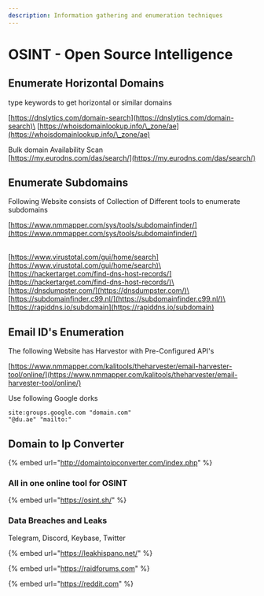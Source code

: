 ```yaml
---
description: Information gathering and enumeration techniques
---
```


# OSINT - Open Source Intelligence

## Enumerate Horizontal Domains

type keywords to get horizontal or similar domains

[https://dnslytics.com/domain-search](https://dnslytics.com/domain-search)\
[https://whoisdomainlookup.info/\_zone/ae](https://whoisdomainlookup.info/\_zone/ae)

Bulk domain Availability Scan\
[https://my.eurodns.com/das/search/](https://my.eurodns.com/das/search/)

## Enumerate Subdomains

Following Website consists of Collection of Different tools to enumerate subdomains&#x20;

&#x20;[https://www.nmmapper.com/sys/tools/subdomainfinder/](https://www.nmmapper.com/sys/tools/subdomainfinder/)

\
[https://www.virustotal.com/gui/home/search](https://www.virustotal.com/gui/home/search)\
[https://hackertarget.com/find-dns-host-records/](https://hackertarget.com/find-dns-host-records/)\
[https://dnsdumpster.com/](https://dnsdumpster.com/)\
[https://subdomainfinder.c99.nl/](https://subdomainfinder.c99.nl/)\
[https://rapiddns.io/subdomain](https://rapiddns.io/subdomain)

## Email ID's Enumeration

The following Website has Harvestor with Pre-Configured API's&#x20;

[https://www.nmmapper.com/kalitools/theharvester/email-harvester-tool/online/](https://www.nmmapper.com/kalitools/theharvester/email-harvester-tool/online/)

Use following Google dorks

```
site:groups.google.com "domain.com"
"@du.ae" "mailto:"
```

## &#x20;Domain to Ip Converter

{% embed url="http://domaintoipconverter.com/index.php" %}

### All in one online tool for OSINT

{% embed url="https://osint.sh/" %}

### Data Breaches and Leaks

Telegram, Discord, Keybase, Twitter

{% embed url="https://leakhispano.net/" %}

{% embed url="https://raidforums.com" %}

{% embed url="https://reddit.com" %}




